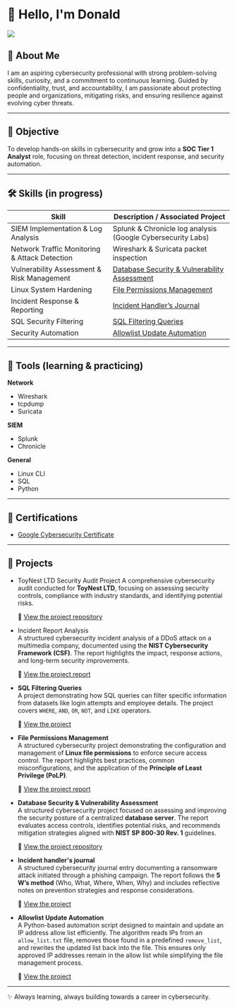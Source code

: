 # 👋 Hello, I'm Donald  

<a href="https://www.linkedin.com/in/donald-kalu-35604b375/">
  <img src="https://img.shields.io/badge/LinkedIn-0072B1?style=for-the-badge&logo=linkedin&logoColor=white"/>
</a>

## 🔐 About Me  
I am an aspiring cybersecurity professional with strong problem-solving skills, curiosity, and a commitment to continuous learning. Guided by confidentiality, trust, and accountability, I am passionate about protecting people and organizations, mitigating risks, and ensuring resilience against evolving cyber threats.

---

## 🎯 Objective  
To develop hands-on skills in cybersecurity and grow into a **SOC Tier 1 Analyst** role, focusing on threat detection, incident response, and security automation.  

---

## 🛠️ Skills (in progress)  

| Skill | Description / Associated Project |
|--------|----------------------------------|
| SIEM Implementation & Log Analysis | Splunk & Chronicle log analysis (Google Cybersecurity Labs) |
| Network Traffic Monitoring & Attack Detection | Wireshark & Suricata packet inspection |
| Vulnerability Assessment & Risk Management | [Database Security & Vulnerability Assessment](https://github.com/dondex001/Vulnerability-assessment-report) |
| Linux System Hardening | [File Permissions Management](https://github.com/dondex001/file-permissions-management) |
| Incident Response & Reporting | [Incident Handler’s Journal](https://github.com/dondex001/incident-handlers-journal) |
| SQL Security Filtering | [SQL Filtering Queries](https://github.com/dondex001/SQL-security-filters) |
| Security Automation | [Allowlist Update Automation](https://github.com/dondex001/automated-ip-access-control) |

---

## 🧰 Tools (learning & practicing)  

**Network**  
- Wireshark
- tcpdump
- Suricata

**SIEM**  
- Splunk  
- Chronicle

**General**  
- Linux CLI  
- SQL
- Python
---

## 📜 Certifications  
- [Google Cybersecurity Certificate](https://grow.google/certificates/cybersecurity/)  

---

## 🚀 Projects

- ToyNest LTD Security Audit Project
A comprehensive cybersecurity audit conducted for **ToyNest LTD**, focusing on assessing security controls, compliance with industry standards, and identifying potential risks.

   🔗 [View the project repository](https://github.com/dondex001/Security-audit)

- Incident Report Analysis  
A structured cybersecurity incident analysis of a DDoS attack on a multimedia company, documented using the **NIST Cybersecurity Framework (CSF)**. The report highlights the impact, response actions, and long-term security improvements.  

   🔗 [View the project report](https://github.com/dondex001/incident-report-analysis)

- **SQL Filtering Queries**  
A project demonstrating how SQL queries can filter specific information from datasets like login attempts and employee details. The project covers `WHERE`, `AND`, `OR`, `NOT`, and `LIKE` operators.  

   🔗 [View the project](https://github.com/dondex001/SQL-security-filters)


- **File Permissions Management**  
A structured cybersecurity project demonstrating the configuration and management of **Linux file permissions** to enforce secure access control. The report highlights best practices, common misconfigurations, and the application of the **Principle of Least Privilege (PoLP)**.  

   🔗 [View the project report](https://github.com/dondex001/file-permissions-management)


- **Database Security & Vulnerability Assessment**  
A structured cybersecurity project focused on assessing and improving the security posture of a centralized **database server**. The report evaluates access controls, identifies potential risks, and recommends mitigation strategies aligned with **NIST SP 800-30 Rev. 1** guidelines.  

   🔗 [View the project repository](https://github.com/dondex001/Vulnerability-assessment-report)


- **Incident handler's journal**  
A structured cybersecurity journal entry documenting a ransomware attack initiated through a phishing campaign. The report follows the **5 W’s method** (Who, What, Where, When, Why) and includes reflective notes on prevention strategies and response considerations.  

   🔗 [View the project](https://github.com/dondex001/incident-handlers-journal)


- **Allowlist Update Automation**                                                                                                                                                          
A Python-based automation script designed to maintain and update an IP address allow list efficiently. The algorithm reads IPs from an `allow_list.txt` file, removes those found in a predefined `remove_list`, and rewrites the updated list back into the file. This ensures only approved IP addresses remain in the allow list while simplifying the file management process.  

   🔗 [View the project](https://github.com/dondex001/automated-ip-access-control)


---

✨ Always learning, always building towards a career in cybersecurity.
